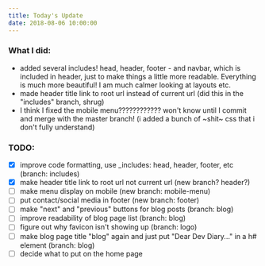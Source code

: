 ```yaml
---
title: Today's Update
date: 2018-08-06 10:00:00
---
```


### What I did:
- added several includes! head, header, footer - and navbar, which is included in header, just to make things a little more readable. Everything is much more beautiful! I am much calmer looking at layouts etc.
- made header title link to root url instead of current url (did this in the "includes" branch, shrug)
- I think I fixed the mobile menu???????????? won't know until I commit and merge with the master branch! (i added a bunch of ~shit~ css that i don't fully understand)

### TODO:
- [x] improve code formatting, use _includes: head, header, footer, etc (branch: includes)
- [x] make header title link to root url not current url (new branch? header?)
- [ ] make menu display on mobile (new branch: mobile-menu)
- [ ] put contact/social media in footer (new branch: footer)
- [ ] make "next" and "previous" buttons for blog posts (branch: blog)
- [ ] improve readability of blog page list (branch: blog)
- [ ] figure out why favicon isn't showing up (branch: logo)
- [ ] make blog page title "blog" again and just put "Dear Dev Diary..." in a h# element (branch: blog)
- [ ] decide what to put on the home page
